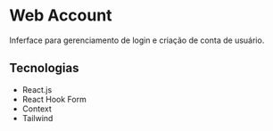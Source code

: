 # Web Account

Inferface para gerenciamento de login e criação de conta de usuário. 
 
## Tecnologias
- React.js
- React Hook Form
- Context
- Tailwind


